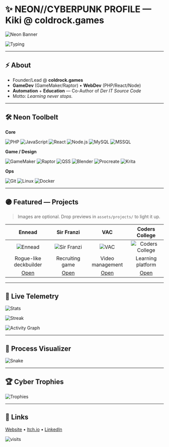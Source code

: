 # ✨ NEON//CYBERPUNK PROFILE — Kiki @ coldrock.games

![Neon Banner](assets/neon/neon-banner.gif)

![Typing](https://readme-typing-svg.herokuapp.com?font=JetBrains+Mono&weight=800&size=22&duration=2600&pause=700&color=FF00E5&multiline=false&width=720&lines=coldrock.games%3A%3Acreate%28%29;build%3A+games+%2B+tools;style%3A+neon+%2B+cyberpunk;status%3A+always+learning)

---

## ⚡️ About
- Founder/Lead @ **coldrock.games**
- **GameDev** (GameMaker/Raptor) • **WebDev** (PHP/React/Node)
- **Automation** + **Education** — Co-Author of *Der IT Source Code*
- Motto: *Learning never stops.*

---

## 🛠️ Neon Toolbelt

**Core**
  
![PHP](https://img.shields.io/badge/PHP-0d0f1a?style=for-the-badge&logo=php&logoColor=00FFF0)
![JavaScript](https://img.shields.io/badge/JavaScript-0d0f1a?style=for-the-badge&logo=javascript&logoColor=FFEA00)
![React](https://img.shields.io/badge/React-0d0f1a?style=for-the-badge&logo=react&logoColor=00FFF0)
![Node.js](https://img.shields.io/badge/Node.js-0d0f1a?style=for-the-badge&logo=node.js&logoColor=7CFC00)
![MySQL](https://img.shields.io/badge/MySQL-0d0f1a?style=for-the-badge&logo=mysql&logoColor=00AAFF)
![MSSQL](https://img.shields.io/badge/MSSQL-0d0f1a?style=for-the-badge&logo=microsoftsqlserver&logoColor=FF4D4D)

**Game / Design**

![GameMaker](https://img.shields.io/badge/GameMaker-0d0f1a?style=for-the-badge&logo=yo-yo-games&logoColor=FF00E5)
![Raptor](https://img.shields.io/badge/Raptor-0d0f1a?style=for-the-badge&logo=dragon&logoColor=FF00E5)
![QSS](https://img.shields.io/badge/QSS-0d0f1a?style=for-the-badge&logo=terminal&logoColor=00FFF0)
![Blender](https://img.shields.io/badge/Blender-0d0f1a?style=for-the-badge&logo=blender&logoColor=FF7B00)
![Procreate](https://img.shields.io/badge/Procreate-0d0f1a?style=for-the-badge&logo=procreate&logoColor=FFFFFF)
![Krita](https://img.shields.io/badge/Krita-0d0f1a?style=for-the-badge&logo=krita&logoColor=3BABFF)

**Ops**

![Git](https://img.shields.io/badge/Git-0d0f1a?style=for-the-badge&logo=git&logoColor=FF6B6B)
![Linux](https://img.shields.io/badge/Linux-0d0f1a?style=for-the-badge&logo=linux&logoColor=F6C915)
![Docker](https://img.shields.io/badge/Docker-0d0f1a?style=for-the-badge&logo=docker&logoColor=00BFFF)

---

## 🟣 Featured — Projects

> Images are optional. Drop previews in `assets/projects/` to light it up.

| Ennead | Sir Franzi | VAC | Coders College |
|:-:|:-:|:-:|:-:|
| ![Ennead](assets/projects/ennead.png) | ![Sir Franzi](assets/projects/sirfranzi.png) | ![VAC](assets/projects/vac.png) | ![Coders College](assets/projects/coderscollege.png) |
| Rogue-like deckbuilder | Recruiting game | Video management | Learning platform |
| [Open](https://coldrock.games) | [Open](https://coldrock.games) | [Open](https://coldrock.games) | [Open](https://coldrock.games) |

---

## 🔮 Live Telemetry

![Stats](https://github-readme-stats.vercel.app/api?username=kikerikiki&show_icons=true&hide_border=true&bg_color=0D1117&title_color=FF00E5&icon_color=00FFF0&text_color=C9D1D9)

![Streak](https://github-readme-streak-stats.herokuapp.com/?user=kikerikiki&hide_border=true&background=0D1117&ring=FF00E5&fire=FF5EA0&currStreakLabel=00FFF0)

![Activity Graph](https://github-readme-activity-graph.vercel.app/graph?username=kikerikiki&bg_color=0D1117&color=00FFF0&line=FF00E5&point=7CFC00&area=true&hide_border=true)

---

## 🐍 Process Visualizer

![Snake](https://github.com/kikerikiki/kikerikiki/blob/output/github-contribution-grid-snake.svg)

---

## 🏆 Cyber Trophies

![Trophies](https://github-profile-trophy.vercel.app/?username=kikerikiki&theme=matrix&no-frame=true&margin-w=10&margin-h=10&column=6)

---

## 🔗 Links

[Website](https://coldrock.games) • [Itch.io](https://itch.io/) • [LinkedIn](https://www.linkedin.com/)

![visits](https://komarev.com/ghpvc/?username=kikerikiki&label=visits&color=FF00E5&style=for-the-badge)
